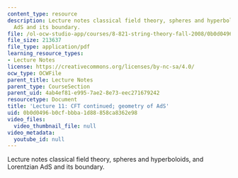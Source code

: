 ```yaml
---
content_type: resource
description: Lecture notes classical field theory, spheres and hyperboloids, and Lorentzian
  AdS and its boundary.
file: /ol-ocw-studio-app/courses/8-821-string-theory-fall-2008/0b0d0496b0cfbbba1d88858ca8362e98_lecture11.pdf
file_size: 213637
file_type: application/pdf
learning_resource_types:
- Lecture Notes
license: https://creativecommons.org/licenses/by-nc-sa/4.0/
ocw_type: OCWFile
parent_title: Lecture Notes
parent_type: CourseSection
parent_uid: 4ab4ef81-e995-7ae2-8e73-eec271679242
resourcetype: Document
title: 'Lecture 11: CFT continued; geometry of AdS'
uid: 0b0d0496-b0cf-bbba-1d88-858ca8362e98
video_files:
  video_thumbnail_file: null
video_metadata:
  youtube_id: null
---
```

Lecture notes classical field theory, spheres and hyperboloids, and Lorentzian AdS and its boundary.